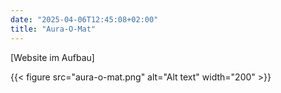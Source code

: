 ```yaml
---
date: "2025-04-06T12:45:08+02:00"
title: "Aura-O-Mat"
---
```


[Website im Aufbau]

{{< figure src="aura-o-mat.png" alt="Alt text" width="200" >}}
